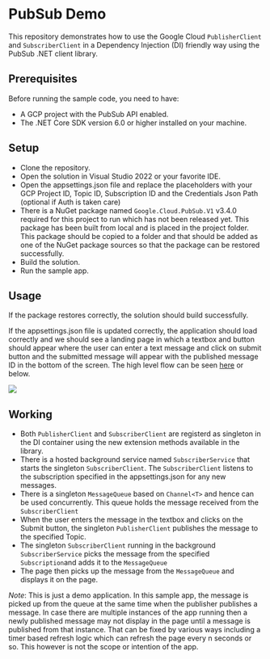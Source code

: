 # PubSub Demo
This repository demonstrates how to use the Google Cloud `PublisherClient` and `SubscriberClient` in a Dependency Injection (DI) friendly way using the PubSub .NET client library.

## Prerequisites
Before running the sample code, you need to have:
 - A GCP project with the PubSub API enabled.
 - The .NET Core SDK version 6.0 or higher installed on your machine.

## Setup

- Clone the repository.
- Open the solution in Visual Studio 2022 or your favorite IDE.
- Open the appsettings.json file and replace the placeholders with your GCP Project ID, Topic ID, Subscription ID and the Credentials Json Path (optional if Auth is taken care)
- There is a NuGet package named `Google.Cloud.PubSub.V1` v3.4.0 required for this project to run which has not been released yet. This package has been built from local and is placed in the project folder. This package should be copied to a folder and that should be added as one of the NuGet package sources so that the package can be restored successfully.
- Build the solution.
- Run the sample app.

## Usage
If the package restores correctly, the solution should build successfully.

If the appsettings.json file is updated correctly, the application should load correctly and we should see a landing page in which a textbox and button should appear where the user can enter a text message and click on submit button and the submitted message will appear with the published message ID in the bottom of the screen. The high level flow can be seen [here](https://user-images.githubusercontent.com/15943060/220071996-7144ed9c-455e-4d01-9480-9970b19a64bb.mp4) or below.

<img src="https://user-images.githubusercontent.com/15943060/220071996-7144ed9c-455e-4d01-9480-9970b19a64bb.mp4"/>

## Working
- Both `PublisherClient` and `SubscriberClient` are registerd as singleton in the DI container using the new extension methods available in the library.
- There is a hosted background service named `SubscriberService` that starts the singleton `SubscriberClient`. The `SubscriberClient` listens to the subscription specified in the appsettings.json for any new messages.
- There is a singleton `MessageQueue` based on `Channel<T>` and hence can be used concurrently. This queue holds the message received from the `SubscriberClient`
- When the user enters the message in the textbox and clicks on the Submit button, the singleton `PublisherClient` publishes the message to the specified Topic.
- The singleton `SubscriberClient` running in the background `SubscriberService` picks the message from the specified `Subscription`and adds it to the `MessageQueue`
- The page then picks up the message from the `MessageQueue` and displays it on the page. 

_Note_: This is just a demo application. In this sample app, the message is picked up from the queue at the same time when the publisher publishes a message. In case there are multiple instances of the app running then a newly published message may not display in the page until a message is published from that instance. That can be fixed by various ways including a timer based refresh logic which can refresh the page every n seconds or so. This however is not the scope or intention of the app.  


